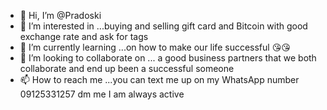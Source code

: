 - 👋 Hi, I’m @Pradoski
- 👀 I’m interested in ...buying and selling gift card and Bitcoin with good exchange rate and ask for tags 
- 🌱 I’m currently learning ...on how to make our life successful 😘😘
- 💞️ I’m looking to collaborate on ... a good business partners that we both collaborate and end up been a successful someone 
- 📫 How to reach me ...you can text me up on my WhatsApp number 09125331257 dm me I am always active 

<!---
Pradoski/Pradoski is a ✨ special ✨ repository because its `README.md` (this file) appears on your GitHub profile.
You can click the Preview link to take a look at your changes.
--->
